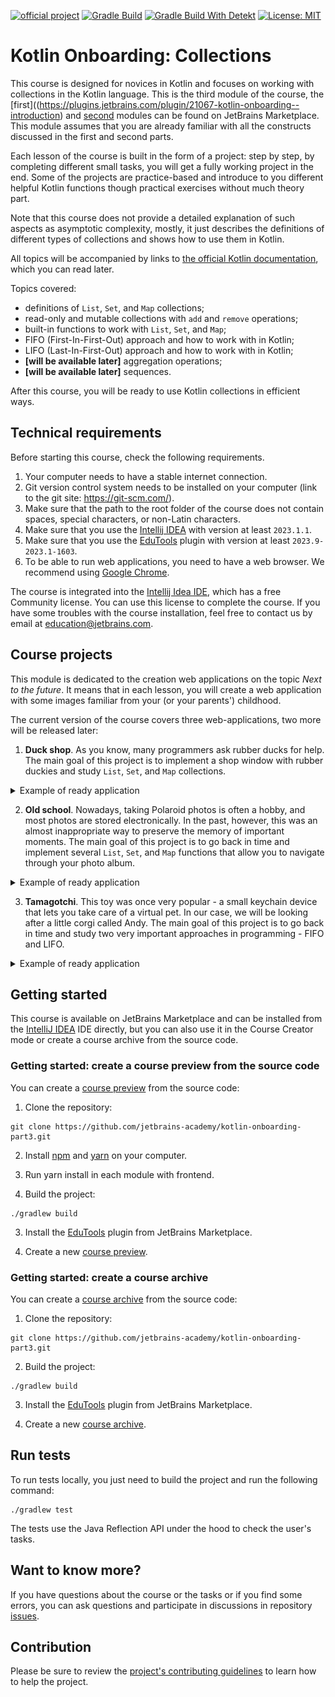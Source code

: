 [![official project](https://jb.gg/badges/official.svg)](https://confluence.jetbrains.com/display/ALL/JetBrains+on+GitHub)
[![Gradle Build](https://github.com/jetbrains-academy/kotlin-onboarding-part3/actions/workflows/gradle-build.yml/badge.svg)](https://github.com/jetbrains-academy/kotlin-onboarding-part3/actions/workflows/gradle-build.yml)
[![Gradle Build With Detekt](https://github.com/jetbrains-academy/kotlin-onboarding-part3/actions/workflows/gradle-build-with-detekt.yml/badge.svg)](https://github.com/jetbrains-academy/kotlin-onboarding-part3/actions/workflows/gradle-build-with-detekt.yml)
[![License: MIT](https://img.shields.io/badge/License-MIT-yellow.svg)](https://opensource.org/licenses/MIT)

# Kotlin Onboarding: Collections

This course is designed for novices in Kotlin and focuses on working with collections in the Kotlin language.
This is the third module of the course, the [first]((https://plugins.jetbrains.com/plugin/21067-kotlin-onboarding--introduction) and [second](https://plugins.jetbrains.com/plugin/21913-kotlin-onboarding-object-oriented-programming) modules can be found on JetBrains Marketplace.
This module assumes that you are already familiar with all the constructs discussed in the first and second parts.

Each lesson of the course is built in the form of a project: step by step, by completing different small tasks,
you will get a fully working project in the end. Some of the projects are practice-based and introduce to you
different helpful Kotlin functions though practical exercises without much theory part.

Note that this course does not provide a detailed explanation of such aspects as asymptotic complexity, 
mostly, it just describes the definitions of different types of collections and shows how to use them in Kotlin.

All topics will be accompanied by links to [the official Kotlin documentation](https://kotlinlang.org/docs/home.html), which you can read later.

Topics covered:

- definitions of `List`, `Set`, and `Map` collections;
- read-only and mutable collections with `add` and `remove` operations;
- built-in functions to work with `List`, `Set`, and `Map`;
- FIFO (First-In-First-Out) approach and how to work with in Kotlin;
- LIFO (Last-In-First-Out) approach and how to work with in Kotlin;
- **[will be available later]** aggregation operations;
- **[will be available later]** sequences.

After this course, you will be ready to use Kotlin collections in efficient ways.

## Technical requirements

Before starting this course, check the following requirements.

1. Your computer needs to have a stable internet connection.
2. Git version control system needs to be installed on your computer (link to the git site: https://git-scm.com/).
3. Make sure that the path to the root folder of the course does not contain spaces, special characters, or non-Latin characters.
4. Make sure that you use the [Intellij IDEA](https://www.jetbrains.com/idea/download/?_ga=2.189310830.494255415.1682514714-1823138827.1669894241&_gac=1.83806948.1682684894.Cj0KCQjw3a2iBhCFARIsAD4jQB3QkDU43KtbIx2HzEz02KvcN7Ma3QGzkIbyX4KS3H4x8b2bl9p4EfYaAvWsEALw_wcB&_gl=1*1h13lr8*_ga*MTgyMzEzODgyNy4xNjY5ODk0MjQx*_ga_9J976DJZ68*MTY4MjY5NDIyMy4xMjUuMS4xNjgyNjk0MjM4LjQ1LjAuMA..#section=windows) with version at least `2023.1.1`.
5. Make sure that you use the [EduTools](https://plugins.jetbrains.com/plugin/10081-jetbrains-academy/versions/stable/405578) plugin with version at least `2023.9-2023.1-1603`.
6. To be able to run web applications, you need to have a web browser. We recommend using [Google Chrome](https://www.google.com/chrome/).

The course is integrated into the [Intellij Idea IDE](https://www.jetbrains.com/idea/), which has a free Community license.
You can use this license to complete the course.
If you have some troubles with the course installation, feel free to contact us by email at education@jetbrains.com.

## Course projects

This module is dedicated to the creation web applications on the topic _Next to the future_.
It means that in each lesson, you will create a web application with 
some images familiar from your (or your parents') childhood. 

The current version of the course covers three web-applications, two more will be released later:

1) **Duck shop**. As you know, many programmers ask rubber ducks for help.
   The main goal of this project is to implement a shop window with rubber duckies
   and study `List`, `Set`, and `Map` collections.

<details>
<summary>Example of ready application</summary>

![An example of the Duck shop application](./utils/src/main/resources/images/duck/shop/states/ready.gif)
</details>

2) **Old school**. Nowadays, taking Polaroid photos is often a hobby,
   and most photos are stored electronically.
   In the past, however, this was an almost inappropriate way to preserve
   the memory of important moments.
   The main goal of this project is to go back in time and
   implement several `List`, `Set`, and `Map` functions that allow you to navigate through your photo album.

<details>
<summary>Example of ready application</summary>

![An example of the Old school application](./utils/src/main/resources/images/old/school/states/ready.gif)
</details>

3) **Tamagotchi**. This toy was once very popular - a small keychain device that lets you take care of a virtual pet.
   In our case, we will be looking after a little corgi called Andy.
   The main goal of this project is to go back in time and
   study two very important approaches in programming - FIFO and LIFO.

<details>
<summary>Example of ready application</summary>

![An example of the Tamagotchi application](./utils/src/main/resources/images/tamagotchi/states/ready.gif)
</details>

## Getting started

This course is available on JetBrains Marketplace and can be installed from the
[IntelliJ IDEA](https://www.jetbrains.com/idea/) IDE directly, but you can also use it in
the Course Creator mode or create a course archive from the source code.

### Getting started: create a course preview from the source code

You can create a [course preview](https://plugins.jetbrains.com/plugin/10081-edutools/docs/educator-start-guide.html#preview_course) from the source code:
1. Clone the repository:
```text
git clone https://github.com/jetbrains-academy/kotlin-onboarding-part3.git
```

2. Install [npm](https://www.npmjs.com/) and [yarn](https://yarnpkg.com/) on your computer.

3. Run yarn install in each module with frontend.

4. Build the project:
```text
./gradlew build
```

3. Install the [EduTools](https://plugins.jetbrains.com/plugin/10081-edutools/docs/educational-products.html) plugin from JetBrains Marketplace.

4. Create a new [course preview](https://plugins.jetbrains.com/plugin/10081-edutools/docs/educator-start-guide.html#preview_course).

### Getting started: create a course archive

You can create a [course archive](https://plugins.jetbrains.com/plugin/10081-edutools/docs/educator-start-guide.html#fe7010f2) from the source code:
1. Clone the repository:
```text
git clone https://github.com/jetbrains-academy/kotlin-onboarding-part3.git
```

2. Build the project:
```text
./gradlew build
```

3. Install the [EduTools](https://plugins.jetbrains.com/plugin/10081-edutools/docs/educational-products.html) plugin from JetBrains Marketplace.

4. Create a new [course archive](https://plugins.jetbrains.com/plugin/10081-edutools/docs/educator-start-guide.html#fe7010f2).

## Run tests

To run tests locally, you just need to build the project and run the following command:

```text
./gradlew test
```

The tests use the Java Reflection API under the hood to check the user's tasks.

## Want to know more?

If you have questions about the course or the tasks or if you find some errors,
you can ask questions and participate in discussions in repository [issues](https://github.com/jetbrains-academy/kotlin-onboarding-part3/issues).

## Contribution

Please be sure to review the [project's contributing guidelines](./contributing.md) to learn how to help the project.
